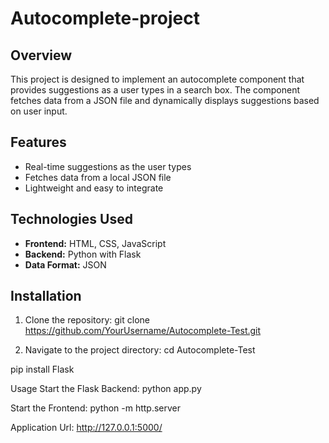 # Autocomplete-project

## Overview

This project is designed to implement an autocomplete component that provides suggestions as a user types in a search box. The component fetches data from a JSON file and dynamically displays suggestions based on user input.

## Features

- Real-time suggestions as the user types
- Fetches data from a local JSON file
- Lightweight and easy to integrate

## Technologies Used

- **Frontend:** HTML, CSS, JavaScript
- **Backend:** Python with Flask
- **Data Format:** JSON

## Installation

1. Clone the repository:
   git clone https://github.com/YourUsername/Autocomplete-Test.git
   
2. Navigate to the project directory:
  cd Autocomplete-Test

  pip install Flask

  Usage
  Start the Flask Backend:
  python app.py

  Start the Frontend:
  python -m http.server 

   Application Url: http://127.0.0.1:5000/
